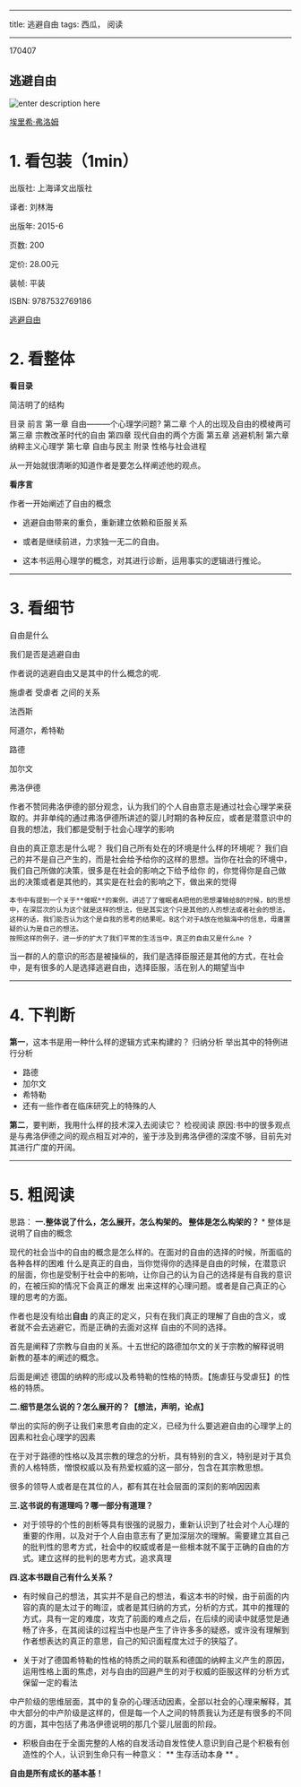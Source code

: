 -----
title: 逃避自由
tags: 西瓜， 阅读

--- 

170407

## 逃避自由 

![enter description here][1]

 [埃里希·弗洛姆](https://www.baidu.com/s?ie=UTF-8&wd=%E5%9F%83%E9%87%8C%E5%B8%8C%C2%B7%E5%BC%97%E6%B4%9B%E5%A7%86)

# 1. 看包装（1min）

出版社: 上海译文出版社

译者:  刘林海 

出版年: 2015-6

页数: 200

定价: 28.00元

装帧: 平装

ISBN: 9787532769186

[逃避自由](https://book.douban.com/subject/26418475/)

# 2. 看整体

**看目录**

简洁明了的结构

目录
前言
第一章 自由———个心理学问题?
第二章 个人的出现及自由的模棱两可
第三章 宗教改革时代的自由
第四章 现代自由的两个方面
第五章 逃避机制
第六章 纳粹主义心理学
第七章 自由与民主
附录 性格与社会进程

从一开始就很清晰的知道作者是要怎么样阐述他的观点。


**看序言**

作者一开始阐述了自由的概念

- 逃避自由带来的重负，重新建立依赖和臣服关系

- 或者是继续前进，力求独一无二的自由。

- 这本书运用心理学的概念，对其进行诊断，运用事实的逻辑进行推论。

------

# 3. 看细节

自由是什么

我们是否是逃避自由

作者说的逃避自由又是其中的什么概念的呢.

施虐者  受虐者 之间的关系

法西斯

阿道尔，希特勒

路德

加尔文

弗洛伊德

作者不赞同弗洛伊德的部分观念，认为我们的个人自由意志是通过社会心理学来获取的。并非单纯的通过弗洛伊德所讲述的婴儿时期的各种反应，或者是潜意识中的自我的想法，我们都是受制于社会心理学的影响

自由的真正意志是什么呢？
我们自己所有处在的环境是什么样的环境呢？
我们自己的并不是自己产生的，而是社会给予给你的这样的思想。当你在社会的环境中，我们自己所做的决策，很多是在社会的影响之下给予给你 的，你觉得你是自己做出的决策或者是其他的，其实是在社会的影响之下，做出来的觉得

	本书中有提到一个关于**催眠**的案例，讲述了了催眠者A把他的思想灌输给B的时候，B的思想中，在深层次的认为这个就是这样的想法，但是其实这个只是其他的人的想法或者社会的想法，这样的话，我们能否认为这个是自我的思考的结果呢。B这个对于A放在他脑海中的信息，毋庸置疑的认为是自己的想法。
	按照这样的例子，进一步的扩大了我们平常的生活当中，真正的自由又是什么ne ?
当一群的人的意识的形态是被操纵的，我们是选择臣服还是其他的方式，在社会中，是有很多的人是选择逃避自由，选择臣服，活在别人的期望当中


-------
# 4. 下判断

**第一**，这本书是用一种什么样的逻辑方式来构建的？
归纳分析
举出其中的特例进行分析
- 路德
- 加尔文
- 希特勒
- 还有一些作者在临床研究上的特殊的人

**第二**，要判断，我用什么样的技术深入去阅读它？
    检视阅读
原因:书中的很多观点是与弗洛伊德之间的观点相互对冲的，鉴于涉及到弗洛伊德的深度不够，目前先对其进行广度的开阔。

-------
# 5. 粗阅读
思路：
**一.整体说了什么，怎么展开，怎么构架的。 整体是怎么构架的？**
*
整体是说明了自由的概念

现代的社会当中的自由的概念是怎么样的。在面对的自由的选择的时候，所面临的各种各样的困难
什么是真正的自由，当你觉得你的选择是自由的时候，在潜意识的层面，你也是受制于社会中的影响，让你自己的认为自己的选择是有自我的意识的，在被压抑的情况下会真正的爆发
出来这样的心理问题。或者是自己真正的心理的思考的方面。

作者也是没有给出**自由** 的真正的定义，只有在我们真正的理解了自由的含义，或者就不会去逃避它，而是正确的去面对这样 自由的不同的选择。

首先是阐释了宗教与自由的关系。十五世纪的路德加尔文的关于宗教的解释说明
新教的基本的阐述的概念。

后面是阐述 德国的纳粹的形成以及希特勒的性格的特质。【施虐狂与受虐狂】的性格的特质。


**二.细节是怎么说的？怎么展开的？【想法，声明，论点】**

 举出的实际的例子让我们来思考自由的定义，已经为什么要逃避自由的心理学上的因素和社会心理学的因素

在于对于路德的性格以及其宗教的理念的分析，具有特别的含义，特别是对于其负责的人格特质，憎恨权威以及有热爱权威的这一部分，包含在其宗教思想。

很多的领导人或者是在其位的人，都有其在社会层面的深刻的影响因因素

**三.这书说的有道理吗？哪一部分有道理？**

- 对于领导的个性的剖析等具有很强的说服力，重新认识到了社会对个人心理的重要的作用，以及对于个人自由意志有了更加深层次的理解。需要建立其自己的批判性的思考方式，社会中的权威或者是一些根本就不属于正确的自由的方式。建立这样的批判的思考方式，追求真理
	
**四.这本书跟自己有什么关系？**

- 有时候自己的想法，其实并不是自己的想法，看这本书的时候，由于前面的内容的真的是太过于的晦涩，或者是其归纳的方式，分析的方式，其中的推理的方式，具有一定的难度，攻克了前面的难点之后，在后续的阅读中就感觉是通畅了许多，在其阅读的过程当中也是产生了许许多多的疑惑，或许没有理解到作者想表达的真正的意思，自己的知识面程度太过于的狭隘了。


- 关于对了德国希特勒的性格的特质之间的联系和德国的纳粹主义产生的原因，运用性格上面的焦虑，对与自由的回避产生的对于权威的臣服这样的分析方式保留一定的看法

中产阶级的思维层面，其中的复杂的心理活动因素，全部以社会的心理来解释，其中大部分的中产阶级是这样的，但是每一个人之间的特质我认为还是有很多的不同的方面，其中包括了弗洛伊德说明的那几个婴儿层面的阶段。

- 积极自由在于全面完整的人格的自发活动自发性使人意识到自己是个积极有创造性的个人，认识到生命只有一种意义： ** 生存活动本身 **  。

**自由是所有成长的基本基！**


  [1]: ./images/2017-04-07-14-27-31.jpg "2017-04-07-14-27-31.jpg"
